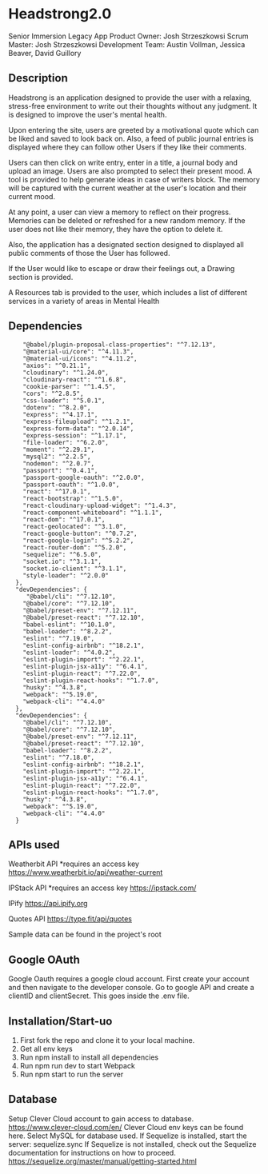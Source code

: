 # Headstrong2.0
Senior Immersion Legacy App
Product Owner: Josh Strzeszkowsi
Scrum Master: Josh Strzeszkowsi
Development Team: Austin Vollman, Jessica Beaver, David Guillory

## Description
Headstrong is an application designed to provide the user with a relaxing, stress-free environment to write out their thoughts without any judgment. It is designed to improve the user's mental health.

Upon entering the site, users are greeted by a motivational quote which can be liked and saved to look back on. Also, a feed of public journal entries is displayed where they can follow other Users if they like their comments.


 Users can then click on write entry, enter in a title, a journal body and upload an image. Users are also prompted to select their present mood. A tool is provided to help generate ideas in case of writers block. The memory will be captured with the current weather at the user's location and their current mood.

At any point, a user can view a memory to reflect on their progress. Memories can be deleted or refreshed for a new random memory. If the user does not like their memory, they have the option to delete it.

 Also, the application has a designated section designed to displayed all public comments of those the User has followed.

 If the User would like to escape  or draw their feelings out, a Drawing section is provided.

 A Resources tab is provided to the user, which includes a list of different services in a variety of areas in Mental Health




## Dependencies
```"dependencies": {
    "@babel/plugin-proposal-class-properties": "^7.12.13",
    "@material-ui/core": "^4.11.3",
    "@material-ui/icons": "^4.11.2",
    "axios": "^0.21.1",
    "cloudinary": "^1.24.0",
    "cloudinary-react": "^1.6.8",
    "cookie-parser": "^1.4.5",
    "cors": "^2.8.5",
    "css-loader": "^5.0.1",
    "dotenv": "^8.2.0",
    "express": "^4.17.1",
    "express-fileupload": "^1.2.1",
    "express-form-data": "^2.0.14",
    "express-session": "^1.17.1",
    "file-loader": "^6.2.0",
    "moment": "^2.29.1",
    "mysql2": "^2.2.5",
    "nodemon": "^2.0.7",
    "passport": "^0.4.1",
    "passport-google-oauth": "^2.0.0",
    "passport-oauth": "^1.0.0",
    "react": "^17.0.1",
    "react-bootstrap": "^1.5.0",
    "react-cloudinary-upload-widget": "^1.4.3",
    "react-component-whiteboard": "^1.1.1",
    "react-dom": "^17.0.1",
    "react-geolocated": "^3.1.0",
    "react-google-button": "^0.7.2",
    "react-google-login": "^5.2.2",
    "react-router-dom": "^5.2.0",
    "sequelize": "^6.5.0",
    "socket.io": "^3.1.1",
    "socket.io-client": "^3.1.1",
    "style-loader": "^2.0.0"
  },
  "devDependencies": {
     "@babel/cli": "^7.12.10",
    "@babel/core": "^7.12.10",
    "@babel/preset-env": "^7.12.11",
    "@babel/preset-react": "^7.12.10",
    "babel-eslint": "^10.1.0",
    "babel-loader": "^8.2.2",
    "eslint": "^7.19.0",
    "eslint-config-airbnb": "^18.2.1",
    "eslint-loader": "^4.0.2",
    "eslint-plugin-import": "^2.22.1",
    "eslint-plugin-jsx-a11y": "^6.4.1",
    "eslint-plugin-react": "^7.22.0",
    "eslint-plugin-react-hooks": "^1.7.0",
    "husky": "^4.3.8",
    "webpack": "^5.19.0",
    "webpack-cli": "^4.4.0"
  },
  "devDependencies": {
    "@babel/cli": "^7.12.10",
    "@babel/core": "^7.12.10",
    "@babel/preset-env": "^7.12.11",
    "@babel/preset-react": "^7.12.10",
    "babel-loader": "^8.2.2",
    "eslint": "^7.18.0",
    "eslint-config-airbnb": "^18.2.1",
    "eslint-plugin-import": "^2.22.1",
    "eslint-plugin-jsx-a11y": "^6.4.1",
    "eslint-plugin-react": "^7.22.0",
    "eslint-plugin-react-hooks": "^1.7.0",
    "husky": "^4.3.8",
    "webpack": "^5.19.0",
    "webpack-cli": "^4.4.0"
  }
  ```

## APIs used
Weatherbit API
*requires an access key
https://www.weatherbit.io/api/weather-current

IPStack API
*requires an access key
https://ipstack.com/

IPify
https://api.ipify.org

Quotes API
https://type.fit/api/quotes

Sample data can be found in the project's root

## Google OAuth
Google Oauth requires a google cloud account. First create your account and then navigate to the developer console. Go to google API and create a clientID and clientSecret. This goes inside the .env file.

## Installation/Start-uo
1. First fork the repo and clone it to your local machine.
2. Get all env keys
3. Run npm install to install all dependencies
4. Run npm run dev to start Webpack
5. Run npm start to run the server

## Database
Setup Clever Cloud account to gain access to database.
https://www.clever-cloud.com/en/
Clever Cloud env keys can be found here. Select MySQL for database used.
If Sequelize is installed, start the server:
sequelize.sync
If Sequelize is not installed, check out the Sequelize documentation for instructions on how to proceed.
https://sequelize.org/master/manual/getting-started.html

